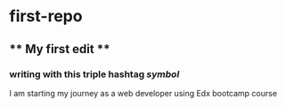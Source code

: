 # first-repo
## ** My first edit **
### writing with this triple hashtag *symbol*
I am starting my journey as a web developer using Edx bootcamp course

